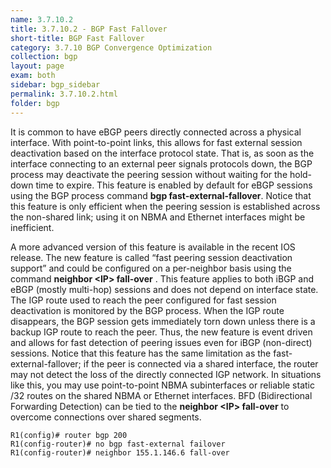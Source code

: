 ```yaml
---
name: 3.7.10.2
title: 3.7.10.2 - BGP Fast Fallover
short-title: BGP Fast Fallover
category: 3.7.10 BGP Convergence Optimization
collection: bgp
layout: page
exam: both
sidebar: bgp_sidebar
permalink: 3.7.10.2.html
folder: bgp
---
```

It is common to have eBGP peers directly connected across a physical interface. With point-to-point links, this allows for fast external session deactivation based on the interface protocol state. That is, as soon as the interface connecting to an external peer signals protocols down, the BGP process may deactivate the peering session without waiting for the hold-down time to expire. This feature is enabled by default for eBGP sessions using the BGP process command **bgp fast-external-fallover**.  Notice that this feature is only efficient when the peering session is established across the non-shared link; using it on NBMA and Ethernet interfaces might be inefficient.

A more advanced version of this feature is available in the recent IOS release. The new feature is called “fast peering session deactivation support” and could be configured on a per-neighbor basis using the command **neighbor \<IP\> fall-over** . This feature applies to both iBGP and eBGP (mostly multi-hop) sessions and does not depend on interface state. The IGP route used to reach the peer configured for fast session deactivation is monitored by the BGP process. When the IGP route disappears, the BGP session gets immediately torn down unless there is a backup IGP route to reach the peer. Thus, the new feature is event driven and allows for fast detection of peering issues even for iBGP (non-direct) sessions. Notice that this feature has the same limitation as the fast-external-fallover; if the peer is connected via a shared interface, the router may not detect the loss of the directly connected IGP network. In situations like this, you may use point-to-point NBMA subinterfaces or reliable static /32 routes on the shared NBMA or Ethernet interfaces. BFD (Bidirectional Forwarding Detection) can be tied to the **neighbor \<IP\> fall-over** to overcome connections over shared segments.
```
R1(config)# router bgp 200
R1(config-router)# no bgp fast-external failover
R1(config-router)# neighbor 155.1.146.6 fall-over
```
